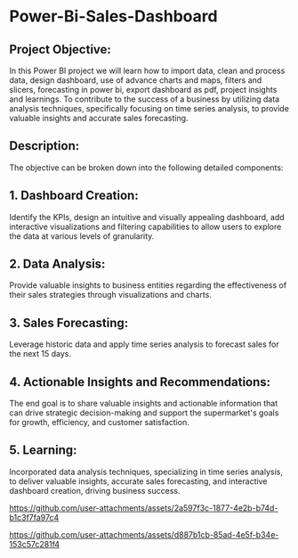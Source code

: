 # Power-Bi-Sales-Dashboard 


## Project Objective:
 In this Power BI project  we will learn how to import data, clean and process data, design dashboard, use of advance charts and maps, filters and slicers, forecasting in power bi, export dashboard as pdf, project insights and learnings. To contribute to the success of a business by utilizing data analysis techniques, specifically focusing on time series analysis, to provide valuable insights and accurate sales forecasting.


## Description:
The objective can be broken down into the following detailed components:

## 1. Dashboard Creation:
Identify the KPIs, design an intuitive and visually appealing dashboard, add interactive visualizations and filtering capabilities to allow users to explore the data at various levels of granularity.


## 2. Data Analysis:
Provide valuable insights to business entities regarding the effectiveness of their sales strategies through visualizations and charts.


## 3. Sales Forecasting:
Leverage historic data and apply time series analysis to forecast sales for the next 15 days.


## 4. Actionable Insights and Recommendations:
The end goal is to share valuable insights and actionable information that can drive strategic decision-making and support the supermarket's goals for growth, efficiency, and customer satisfaction.


## 5. Learning:
Incorporated data analysis techniques, specializing in time series analysis, to deliver valuable insights, accurate sales forecasting, and interactive dashboard creation, driving business success.

https://github.com/user-attachments/assets/2a597f3c-1877-4e2b-b74d-b1c3f7fa97c4

https://github.com/user-attachments/assets/d887b1cb-85ad-4e5f-b34e-153c57c281f4


